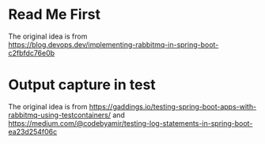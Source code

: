 # Read Me First

The original idea is from  
https://blog.devops.dev/implementing-rabbitmq-in-spring-boot-c2fbfdc76e0b

# Output capture in test

The original idea is from
https://gaddings.io/testing-spring-boot-apps-with-rabbitmq-using-testcontainers/
and
https://medium.com/@codebyamir/testing-log-statements-in-spring-boot-ea23d254f06c
